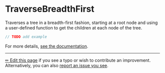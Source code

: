 # TraverseBreadthFirst

Traverses a tree in a breadth-first fashion, starting at a root node and using
a user-defined function to get the children at each node of the tree.

```c# --destination-file ../code/Program.cs --region statements --project ../code/TryMoreLinq.csproj
// TODO add example
```

For more details, [see the documentation][doc].

---

[&#x270F; Edit this page][edit] if you see a typo or wish to contribute an
improvement. Alternatively, you can also [report an issue you see][issue].


[edit]: https://github.com/morelinq/try/edit/master/traverse-breadth-first.md
[issue]: https://github.com/morelinq/try/issues/new?title=TraverseBreadthFirst
[doc]: https://morelinq.github.io/3.1/ref/api/html/M_MoreLinq_MoreEnumerable_TraverseBreadthFirst__1.htm
